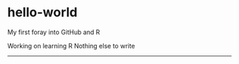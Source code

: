 # hello-world
My first foray into GitHub and R


Working on learning R
Nothing else to write

************
